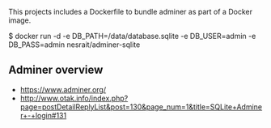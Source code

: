 
This projects includes a Dockerfile to bundle adminer as part of a Docker image.

$ docker run -d -e DB_PATH=/data/database.sqlite -e DB_USER=admin -e DB_PASS=admin nesrait/adminer-sqlite

Adminer overview
----------------

  - https://www.adminer.org/
  - http://www.otak.info/index.php?page=postDetailReplyList&post=130&page_num=1&title=SQLite+Adminer+-+login#131
